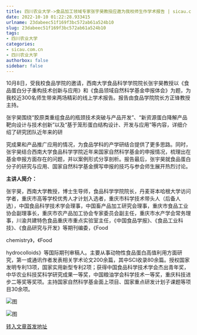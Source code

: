 ```yaml
---
title: 四川农业大学->食品加工领域专家张宇昊教授应邀为我校师生作学术报告 | sicau.com.cn
date: 2022-10-10 01:22:28.933415
urlname: 23dabeec51f169f3bc572ab61a524b10
slug: 23dabeec51f169f3bc572ab61a524b10
tags: 
- 四川农业大学
categories:
- sicau.com.cn
- 四川农业大学
authorbox: false
sidebar: false
---
```

10月8日，受我校食品学院的邀请，西南大学食品科学学院院长张宇昊教授以《食品蛋白分子重构技术创新与应用》和《食品领域自然科学基金申报体会》为题，为我校近300名师生带来两场精彩的线上学术报告。报告由食品学院院长方正锋教授主持。

张宇昊围绕“胶原类重组食品的瓶颈技术突破与产品开发”、“新资源蛋白降解产品靶向设计与技术创新”以及“基于笼形蛋白结构设计、开发与应用”等内容，详细介绍了研究团队近年来的研
<!--more-->
究成果和产品推广应用的情况，为食品学科的产学研结合提供了更多思路。同时，张宇昊结合西南大学食品科学学院近年来国家自然科学基金的申报情况，梳理出在基金申报方面存在的问题，并以案例形式分享剖析。报告最后，张宇昊就食品蛋白分子的研究与应用、国家自然科学基金撰写申报的技巧与参会师生展开热烈讨论。

**主讲人简介：**

张宇昊，西南大学教授，博士生导师，食品科学学院院长，丹麦哥本哈根大学访问学者，重庆市高等学校优秀人才计划入选者，重庆市科学技术带头人（后备人选），中国食品科学技术学会理事，中国畜产品加工研究会理事，重庆市食品工业协会副理事长，重庆市农产品加工协会专家委员会副主任，重庆市水产学会常务理事，川渝共建特色食品重庆市重点实验室主任，《中国食品学报》、《食品工业科技》、《食品研究与开发》等期刊编委，《Food

chemistry》，《Food

hydrocolloids》等国际期刊审稿人。主要从事动物性食品蛋白高值利用方面研究，第一或通讯作者发表相关学术论文200余篇，其中SCI收录80余篇。授权国家发明专利13项，国家实用新型专利2项；获得中国食品科学技术学会杰出青年奖，中华农业科技奖科学研究成果一等奖，中国粮油学会科学技术一等奖，重庆科技进步二等奖等奖项。主持国家自然科学基金面上项目、国家重点研发计划子课题等项目30余项。

![图](https://news.sicau.edu.cn/__local/9/95/16/56805CC1579511BA2828D4344B7_D2F0EC7C_CB10.jpg)

![图](https://news.sicau.edu.cn/__local/8/3B/B4/33AB8DD9B1A4005873E6A46E133_28116E90_F3FF.jpg)

[转入文章首发地址](https://news.sicau.edu.cn/info/1078/69736.htm)